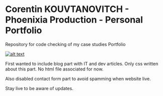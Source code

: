 # Corentin KOUVTANOVITCH - Phoenixia Production - Personal Portfolio
Repository for code checking of my case studies Portfolio

[![alt text](https://ckouvtanovitch.phoenixia-prods.com/images/PORTFOLIO-colored.jpg "Portfolio Corentin KOUVTANOVITCH")](https://ckouvtanovitch.phoenixia-prods.com)

First wanted to include blog part with IT and dev articles.
Only css written about this part. No html file associated for now.

Also disabled contact form part to avoid spamming when website live.

Stay live to be aware of updates.
